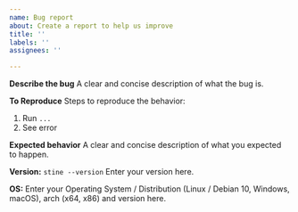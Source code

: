 ```yaml
---
name: Bug report
about: Create a report to help us improve
title: ''
labels: ''
assignees: ''

---
```


**Describe the bug**
A clear and concise description of what the bug is.

**To Reproduce**
Steps to reproduce the behavior:
1. Run `...`
2. See error

**Expected behavior**
A clear and concise description of what you expected to happen.

**Version:**
`stine --version`
Enter your version here.

**OS:**
Enter your Operating System / Distribution (Linux / Debian 10, Windows, macOS), arch (x64, x86) and version here.
